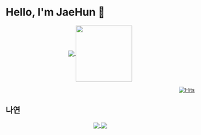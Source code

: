 # Hello, I'm JaeHun 👋

<!--
**kimbackdoo/kimbackdoo** is a ✨ _special_ ✨ repository because its `README.md` (this file) appears on your GitHub profile.

Here are some ideas to get you started:

- 🔭 I’m currently working on ...
- 🌱 I’m currently learning ...
- 👯 I’m looking to collaborate on ...
- 🤔 I’m looking for help with ...
- 💬 Ask me about ...
- 📫 How to reach me: ...
- 😄 Pronouns: ...
- ⚡ Fun fact: ...
-->

<div align="center">
 <a href="https://github.com/anuraghazra/github-readme-stats">
  <img align="center" src="https://github-readme-stats.vercel.app/api?username=kimbackdoo&hide=stars&count_private=true&show_icons=true&theme=gruvbox" />
 </a>
 <a href="https://github.com/anuraghazra/github-readme-stats">
  <img align="center" src="https://github-readme-stats.vercel.app/api/top-langs/?username=kimbackdoo&hide=php&layout=compact" height="150" />
 </a>
</div>
<p></p>
<div align="right">
 
 [![Hits](https://hits.seeyoufarm.com/api/count/incr/badge.svg?url=https%3A%2F%2Fgithub.com%2Fkimbackdoo&count_bg=%23C7796B&title_bg=%236C6C6C&icon=&icon_color=%23E7E7E7&title=hits&edge_flat=false)](https://hits.seeyoufarm.com)
</div>

## 나연
<div align="center">
 <a href="https://github.com/anuraghazra/github-readme-stats">
  <img align="center" src="https://github-readme-stats.vercel.app/api?username=kmonguu&theme=flag-india&show_icons=true" />
 </a>
 <img align="center" src="http://mazassumnida.wtf/api/generate_badge?boj=kmonguu" />
</div>
